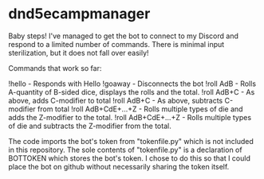 # dnd5ecampmanager

Baby steps!  I've managed to get the bot to connect to my Discord and respond to a limited number of commands.
There is minimal input sterilization, but it does not fall over easily!

Commands that work so far:

!hello - Responds with Hello
!goaway - Disconnects the bot
!roll AdB - Rolls A-quantity of B-sided dice, displays the rolls and the total.
!roll AdB+C - As above, adds C-modifier to total
!roll AdB+C - As above, subtracts C-modifier from total
!roll AdB+CdE+...+Z - Rolls multiple types of die and adds the Z-modifier to the total.
!roll AdB+CdE+...+Z - Rolls multiple types of die and subtracts the Z-modifier from the total. 

The code imports the bot's token from "tokenfile.py" which is not included in this repository.  The sole contents
of "tokenfile.py" is a declaration of BOTTOKEN which stores the bot's token.  I chose to do this so that I could
place the bot on github without necessarily sharing the token itself.
